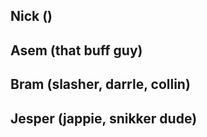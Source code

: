 ## Nick ()
## Asem (that buff guy)
## Bram (slasher, darrle, collin)
## Jesper (jappie, snikker dude)
